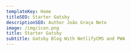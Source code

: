 ```yaml
---
templateKey: Home
titleSEO: Starter Gatsby
descriptionSEO: Author João Graça Neto
image: /img/icon.png
title: Starter Gatsby
subtitle: Gatsby Blog With NetlifyCMS and PWA
---
```

